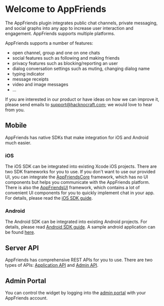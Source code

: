 # Welcome to AppFriends

The AppFriends plugin integrates public chat channels, private messaging, and social graphs into any app to increase user interaction and engagement. AppFriends supports multiple platforms.

AppFriends supports a number of features:
<ul>
<li>open channel, group and one on one chats</li>
<li>social features such as following and making friends</li>
<li>privacy features such as blocking/reporting an user</li>
<li>dialog conversation settings such as muting, changing dialog name</li>
<li>typing indicator</li>
<li>message receipts</li>
<li>video and image messages</li>
<li>...</li>
</ul>

If you are interested in our product or have ideas on how we can improve it, please send emails to [support@hacknocraft.com](SUPPORT@HACKNOCRAFT.COM); we would love to hear from you.

## Mobile
AppFriends has native SDKs that make integration for iOS and Android much easier.

### iOS
The iOS SDK can be integrated into existing Xcode iOS projects. There are two SDK frameworks for you to use. If you don't want to use our provided UI, you can integrate the [AppFriendsCore](https://github.com/laeroah/AppFriendsCoreFramework) framework, which has no UI components but helps you communicate with the AppFriends platform. There is also the [AppFriendsUI](https://github.com/laeroah/AppFriendsUI) framework, which contains a lot of convenient UI components for you to quickly implement chat in your app. For details, please read the [iOS SDK guide](ios/quick_start.md).

### Android
The Android SDK can be integrated into existing Android projects. For details,
please read [Android SDK guide](android/quick_start.md). A sample android application can be found [here](https://github.com/hacknocraft/AppfriendsAndroidSample).

## Server API
AppFriends has comprehensive REST APIs for you to use. There are two types of APIs: [Application API](api/applicationapi.md) and [Admin API](api/adminapi.md).

## Admin Portal
You can control the widget by logging into the [admin portal](https://appfriends.hacknocraft.com/) with your AppFriends account.
